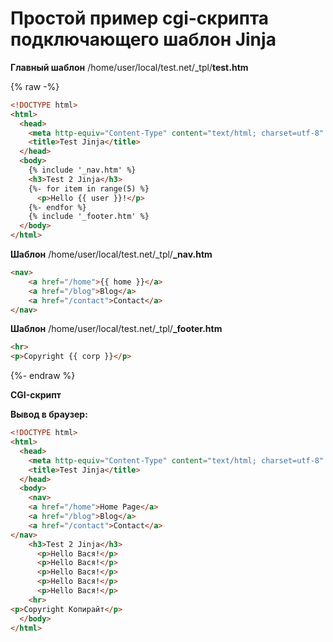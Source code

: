 # Простой пример cgi-скрипта подключающего шаблон Jinja

**Главный шаблон** /home/user/local/test.net/_tpl/**test.htm**

{% raw -%}
```html
<!DOCTYPE html>
<html>
  <head>
    <meta http-equiv="Content-Type" content="text/html; charset=utf-8" />
    <title>Test Jinja</title>
  </head>
  <body>
  	{% include '_nav.htm' %}
    <h3>Test 2 Jinja</h3>
    {%- for item in range(5) %}
      <p>Hello {{ user }}!</p>
    {%- endfor %}
    {% include '_footer.htm' %}
  </body>
</html>
```

**Шаблон** /home/user/local/test.net/_tpl/**_nav.htm**

```html
<nav>
    <a href="/home">{{ home }}</a>
    <a href="/blog">Blog</a>
    <a href="/contact">Contact</a>
</nav>
```

**Шаблон** /home/user/local/test.net/_tpl/**_footer.htm**

```html
<hr>
<p>Copyright {{ corp }}</p>
```
{%- endraw %}

**CGI-скрипт**



**Вывод в браузер:**

```html
<!DOCTYPE html>
<html>
  <head>
    <meta http-equiv="Content-Type" content="text/html; charset=utf-8" />
    <title>Test Jinja</title>
  </head>
  <body>
  	<nav>
    <a href="/home">Home Page</a>
    <a href="/blog">Blog</a>
    <a href="/contact">Contact</a>
</nav>
    <h3>Test 2 Jinja</h3>
      <p>Hello Вася!</p>
      <p>Hello Вася!</p>
      <p>Hello Вася!</p>
      <p>Hello Вася!</p>
      <p>Hello Вася!</p>
    <hr>
<p>Copyright Копирайт</p>
  </body>
</html>
```
